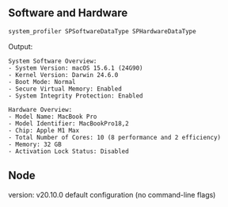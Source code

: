 ## Software and Hardware
```bash
system_profiler SPSoftwareDataType SPHardwareDataType
```
Output:
```text
System Software Overview:
- System Version: macOS 15.6.1 (24G90)
- Kernel Version: Darwin 24.6.0
- Boot Mode: Normal
- Secure Virtual Memory: Enabled
- System Integrity Protection: Enabled

Hardware Overview:
- Model Name: MacBook Pro
- Model Identifier: MacBookPro18,2
- Chip: Apple M1 Max
- Total Number of Cores: 10 (8 performance and 2 efficiency)
- Memory: 32 GB
- Activation Lock Status: Disabled
```

## Node
version: v20.10.0
default configuration (no command-line flags)
